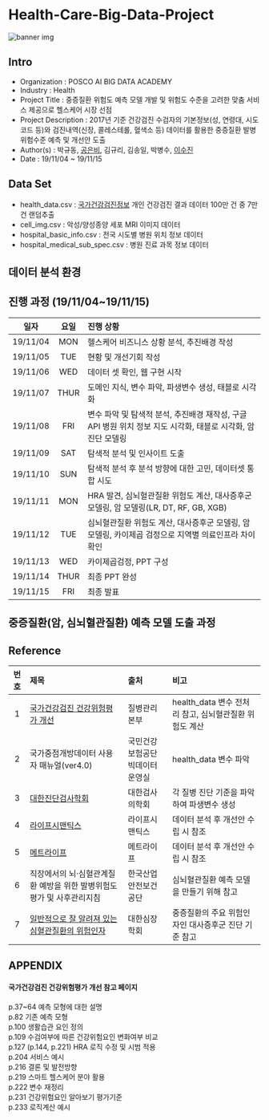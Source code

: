 # Health-Care-Big-Data-Project
![banner img](https://user-images.githubusercontent.com/58073455/69472331-23a9e080-0dec-11ea-9985-3711c1ae9f65.jpg)

Intro
-------------------------------
* Organization : POSCO AI BIG DATA ACADEMY
* Industry : Health
* Project Title : 중증질환 위험도 예측 모델 개발 및 위험도 수준을 고려한 맞춤 서비스 제공으로 헬스케어 시장 선점
* Project Description : 2017년 기준 건강검진 수검자의 기본정보(성, 연령대, 시도코드 등)와 검진내역(신장, 콜레스테롤, 혈색소 등) 데이터를 활용한 중증질환 발병 위험수준 예측 및 개선안 도출
* Author(s) : 박규동, [공은비](https://github.com/barha-star), 김규리, 김송일, 박병수, [이수진](https://github.com/sooooojinlee)
* Date : 19/11/04 ~ 19/11/15  



Data Set
-------------------------------
 * health_data.csv : [국가건강검진정보](https://www.data.go.kr/dataset/15007122/fileData.do) 개인 건강검진 결과 데이터 100만 건 중 7만 건 랜덤추출
 * cell_img.csv : 악성/양성종양 세포 MRI 이미지 데이터
 * hospital_basic_info.csv : 전국 시도별 병원 위치 정보 데이터
 * hospital_medical_sub_spec.csv : 병원 진료 과목 정보 데이터  


데이터 분석 환경  
-------------------------------


진행 과정 (19/11/04~19/11/15)
-------------------------------
|일자|요일|진행 상황|
|:-----:|:-----:|:------|
|19/11/04|MON|헬스케어 비즈니스 상황 분석, 추진배경 작성|
|19/11/05|TUE|현황 및 개선기회 작성|
|19/11/06|WED|데이터 셋 확인, 웹 구현 시작|
|19/11/07|THUR|도메인 지식, 변수 파악, 파생변수 생성, 태블로 시각화|
|19/11/08|FRI|변수 파악 및 탐색적 분석, 추진배경 재작성, 구글 API 병원 위치 정보 지도 시각화, 태블로 시각화, 암 진단 모델링|
|19/11/09|SAT|탐색적 분석 및 인사이트 도출|
|19/11/10|SUN|탐색적 분석 후 분석 방향에 대한 고민, 데이터셋 통합 시도|
|19/11/11|MON|HRA 발견, 심뇌혈관질환 위험도 계산, 대사증후군 모델링, 암 모델링(LR, DT, RF, GB, XGB)|  
|19/11/12|TUE|심뇌혈관질환 위험도 계산, 대사증후군 모델링, 암 모델링, 카이제곱 검정으로 지역별 의료인프라 차이 확인|
|19/11/13|WED|카이제곱검정, PPT 구성|
|19/11/14|THUR|최종 PPT 완성|
|19/11/15|FRI|최종 발표|  


중증질환(암, 심뇌혈관질환) 예측 모델 도출 과정  
-------------------------------


Reference
----------------------------------------------
|번호|제목|출처|비고|
|:--:|:-----|:-------|:------|
|1|[국가건강검진 건강위험평가 개선](#국가건강검진-건강위험평가-개선-참고-페이지)|질병관리본부|health_data 변수 전처리 참고, 심뇌혈관질환 위험도 계산|
|2|국가중점개방데이터 사용자 매뉴얼(ver4.0)|국민건강보험공단 빅데이터운영실|health_data 변수 파악|
|3|[대한진단검사학회](https://labtestsonline.kr/)|대한검사의학회|각 질병 진단 기준을 파악하여 파생변수 생성|
|4|[라이프시맨틱스](https://lifesemantics.kr/intro/company)|라이프시맨틱스|데이터 분석 후 개선안 수립 시 참조|
|5|[메트라이프](http://insu.greenpio.com/MetLife360health/)|메트라이프|데이터 분석 후 개선안 수립 시 참조|
|6|직장에서의 뇌·심혈관계질환 예방을 위한 발병위험도 평가 및 사후관리지침|한국산업안전보건공단|심뇌혈관질환 예측 모델을 만들기 위해 참고|
|7|[일반적으로 잘 알려져 있는 심혈관질환의 위험인자](https://www.circulation.or.kr:4443/bbs/index.php?code=int&category=&gubun=&page=1&number=6896&mode=view&keyfield=all&key=)|대한심장학회|중증질환의 주요 위험인자인 대사증후군 진단 기준 참고|  



APPENDIX
----------------------------------------------
#### 국가건강검진 건강위험평가 개선 참고 페이지  
p.37~64 예측 모형에 대한 설명  
p.82 기존 예측 모형  
p.100 생활습관 요인 정의  
p.109 수검여부에 따른 건강위험요인 변화여부 비교    
p.127 (p.144, p.221) HRA 로직 수정 및 시범 적용  
p.204 서비스 예시  
p.216 결론 및 발전방향  
p.219 스마트 헬스케어 분야 활용  
p.222 변수 재정리  
p.231 건강위험요인 알아보기 평가기준  
p.233 로직계산 예시  
